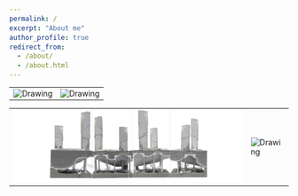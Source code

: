```yaml
---
permalink: /
excerpt: "About me"
author_profile: true
redirect_from: 
  - /about/
  - /about.html
---
```


<table><tr>
<td> <img src="../images/Homepage_design1.jpg" alt="Drawing"/> </td>
<td> <img src="../images/Homepage_design2.jpg" alt="Drawing"/> </td>
</tr></table>

<table><tr>
<td> <img src="../images/Homepage_design3.jpg" alt="Drawing"/> </td>
<td> <img src="../images/Homepage_design4.jpg" alt="Drawing"/> </td>
</tr></table>

